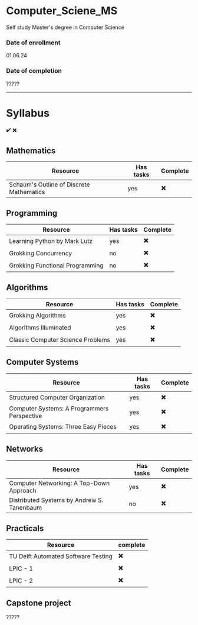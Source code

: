 # Computer_Sciene_MS
Self study Master's degree in Computer Science

### Date of enrollment 
01.06.24

### Date of completion
?????
___

# Syllabus 
✔️
✖️

## Mathematics 

| Resource | Has tasks | Complete |
| --- | --- | --- |
| Schaum's Outline of Discrete Mathematics | yes | ✖️ |

## Programming

| Resource | Has tasks | Complete |
| --- | --- | --- |
| Learning Python by Mark Lutz | yes | ✖️ |
| Grokking Concurrency | no | ✖️ |
| Grokking Functional Programming | no | ✖️ |


## Algorithms 

| Resource | Has tasks | Complete |
| --- | --- | --- |
| Grokking Algorithms | yes | ✖️ |
| Algorithms Illuminated | yes | ✖️ |
| Classic Computer Science Problems | yes | ✖️ |


## Computer Systems 

| Resource | Has tasks | Complete |
| --- | --- | --- |
| Structured Computer Organization| yes | ✖️ |
| Computer Systems: A Programmers Perspective | yes | ✖️ |
| Operating Systems: Three Easy Pieces | yes | ✖️ |


## Networks 

| Resource | Has tasks | Complete |
| --- | --- | --- |
| Computer Networking: A Top-Down Approach | yes | ✖️ |
|  Distributed Systems by Andrew S. Tanenbaum | no | ✖️ |

## Practicals 


| Resource | complete |
| --- | --- |
| TU Delft Automated Software Testing | ✖️ |
| LPIC - 1 | ✖️ |
| LPIC - 2 | ✖️ |

## Capstone project
?????


